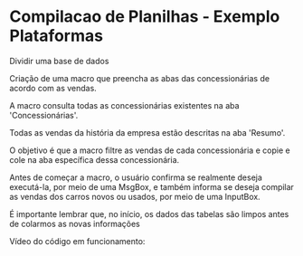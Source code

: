 # Compilacao de Planilhas - Exemplo Plataformas

Dividir uma base de dados

Criação de uma macro que preencha as abas das concessionárias de acordo com as vendas.

A macro consulta todas as concessionárias existentes na aba 'Concessionárias'. 

Todas as vendas da história da empresa estão descritas na aba 'Resumo'. 

O objetivo é que a macro filtre as vendas de cada concessionária e copie e cole na aba específica dessa concessionária.

Antes de começar a macro, o usuário confirma se realmente deseja executá-la, por meio de uma MsgBox, e também informa se deseja compilar as vendas dos carros novos ou usados, por meio de uma InputBox. 

É importante lembrar que, no início, os dados das tabelas são limpos antes de colarmos as novas informações

Vídeo do código em funcionamento: 
